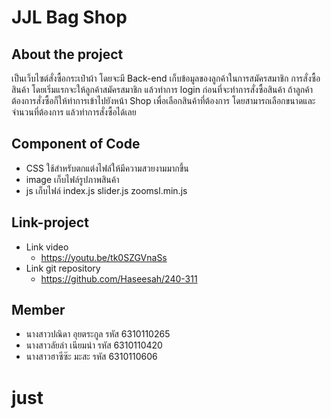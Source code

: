 # JJL Bag Shop
## About the project
เป็นเว็บไซต์สั่งซื้อกระเป๋าผ้า โดยจะมี Back-end เก็บข้อมูลของลูกค้าในการสมัครสมาชิก การสั่งซื้อสินค้า
โดยเริ่มแรกจะให้ลูกค้าสมัครสมาชิก แล้วทำการ login ก่อนที่จะทำการสั่งซื้อสินค้า ถ้าลูกค้าต้องการสั่งซื้อก็ให้ทำการเข้าไปยังหน้า Shop เพื่อเลือกสินค้าที่ต้องการ โดยสามารถเลือกขนาดและจำนวนที่ต้องการ แล้วทำการสั่งซื้อได้เลย

## Component of Code
* CSS ใช้สำหรับตกแต่งไฟล์ให้มีความสวยงามมากขึ้น
* image เก็บไฟล์รูปภาพสินค้า
* js เก็บไฟล์ index.js slider.js zoomsl.min.js

## Link-project
* Link video
  * https://youtu.be/tk0SZGVnaSs
* Link git repository
  * https://github.com/Haseesah/240-311
 
## Member
* นางสาวปณิดา อุยตระกูล รหัส 6310110265
* นางสาวลัยล่า เนียมนำ  รหัส 6310110420
* นางสาวฮาซีซ๊ะ มะสะ   รหัส 6310110606

# just
